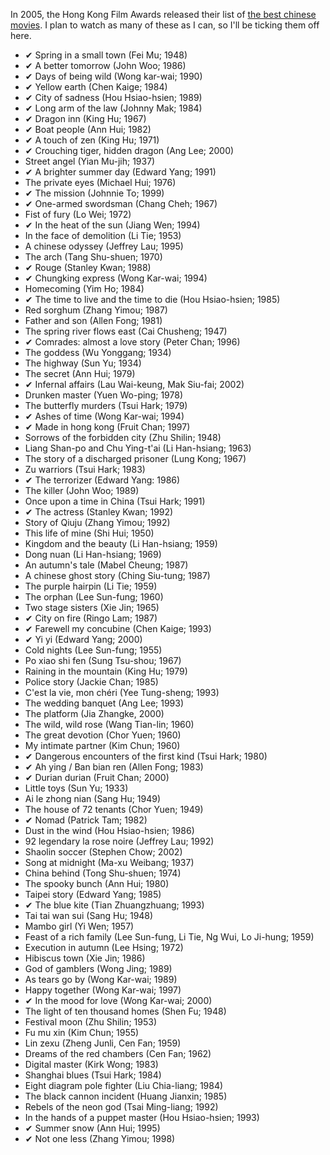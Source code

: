 
In 2005, the Hong Kong Film Awards released their list of [the best chinese movies](http://www.monkeypeaches.com/050316A.html). I plan to watch as many of these as I can, so I'll be ticking them off here.

* ✔ Spring in a small town (Fei Mu; 1948)
* ✔ A better tomorrow (John Woo; 1986)
* ✔ Days of being wild (Wong kar-wai; 1990)
* ✔ Yellow earth (Chen Kaige; 1984)
* ✔ City of sadness (Hou Hsiao-hsien; 1989)
* ✔ Long arm of the law (Johnny Mak; 1984)
* ✔ Dragon inn (King Hu; 1967)
* ✔ Boat people (Ann Hui; 1982)
* ✔ A touch of zen (King Hu; 1971)
* ✔ Crouching tiger, hidden dragon (Ang Lee; 2000)
* Street angel (Yian Mu-jih; 1937)
* ✔ A brighter summer day (Edward Yang; 1991)
* The private eyes (Michael Hui; 1976)
* ✔ The mission (Johnnie To; 1999)
* ✔ One-armed swordsman (Chang Cheh; 1967)
* Fist of fury (Lo Wei; 1972)
* ✔ In the heat of the sun (Jiang Wen; 1994)
* In the face of demolition (Li Tie; 1953)
* A chinese odyssey (Jeffrey Lau; 1995)
* The arch (Tang Shu-shuen; 1970)
* ✔ Rouge (Stanley Kwan; 1988)
* ✔ Chungking express (Wong Kar-wai; 1994)
* Homecoming (Yim Ho; 1984)
* ✔ The time to live and the time to die (Hou Hsiao-hsien; 1985)
* Red sorghum (Zhang Yimou; 1987)
* Father and son (Allen Fong; 1981)
* The spring river flows east (Cai Chusheng; 1947)
* ✔ Comrades: almost a love story (Peter Chan; 1996)
* The goddess (Wu Yonggang; 1934)
* The highway (Sun Yu; 1934)
* The secret (Ann Hui; 1979)
* ✔ Infernal affairs (Lau Wai-keung, Mak Siu-fai; 2002)
* Drunken master (Yuen Wo-ping; 1978)
* The butterfly murders (Tsui Hark; 1979)
* ✔ Ashes of time (Wong Kar-wai; 1994)
* ✔ Made in hong kong (Fruit Chan; 1997)
* Sorrows of the forbidden city (Zhu Shilin; 1948)
* Liang Shan-po and Chu Ying-t'ai (Li Han-hsiang; 1963)
* The story of a discharged prisoner (Lung Kong; 1967)
* Zu warriors (Tsui Hark; 1983)
* ✔ The terrorizer (Edward Yang: 1986)
* The killer (John Woo; 1989)
* Once upon a time in China (Tsui Hark; 1991)
* ✔ The actress (Stanley Kwan; 1992)
* Story of Qiuju (Zhang Yimou; 1992)
* This life of mine (Shi Hui; 1950)
* Kingdom and the beauty (Li Han-hsiang; 1959)
* Dong nuan (Li Han-hsiang; 1969)
* An autumn's tale (Mabel Cheung; 1987)
* A chinese ghost story (Ching Siu-tung; 1987)
* The purple hairpin (Li Tie; 1959)
* The orphan (Lee Sun-fung; 1960)
* Two stage sisters (Xie Jin; 1965)
* ✔ City on fire (Ringo Lam; 1987)
* ✔ Farewell my concubine (Chen Kaige; 1993)
* ✔ Yi yi (Edward Yang; 2000)
* Cold nights (Lee Sun-fung; 1955)
* Po xiao shi fen (Sung Tsu-shou; 1967)
* Raining in the mountain (King Hu; 1979)
* Police story (Jackie Chan; 1985)
* C'est la vie, mon chéri (Yee Tung-sheng; 1993)
* The wedding banquet (Ang Lee; 1993)
* The platform (Jia Zhangke, 2000)
* The wild, wild rose (Wang Tian-lin; 1960)
* The great devotion (Chor Yuen; 1960)
* My intimate partner (Kim Chun; 1960)
* ✔ Dangerous encounters of the first kind (Tsui Hark; 1980)
* ✔ Ah ying / Ban bian ren (Allen Fong; 1983)
* ✔ Durian durian (Fruit Chan; 2000)
* Little toys (Sun Yu; 1933)
* Ai le zhong nian (Sang Hu; 1949)
* The house of 72 tenants (Chor Yuen; 1949)
* ✔ Nomad (Patrick Tam; 1982)
* Dust in the wind (Hou Hsiao-hsien; 1986)
* 92 legendary la rose noire (Jeffrey Lau; 1992)
* Shaolin soccer (Stephen Chow; 2002)
* Song at midnight (Ma-xu Weibang; 1937)
* China behind (Tong Shu-shuen; 1974)
* The spooky bunch (Ann Hui; 1980)
* Taipei story (Edward Yang; 1985)
* ✔ The blue kite (Tian Zhuangzhuang; 1993)
* Tai tai wan sui (Sang Hu; 1948)
* Mambo girl (Yi Wen; 1957)
* Feast of a rich family (Lee Sun-fung, Li Tie, Ng Wui, Lo Ji-hung; 1959)
* Execution in autumn (Lee Hsing; 1972)
* Hibiscus town (Xie Jin; 1986)
* God of gamblers (Wong Jing; 1989)
* As tears go by (Wong Kar-wai; 1989)
* Happy together (Wong Kar-wai; 1997)
* ✔ In the mood for love (Wong Kar-wai; 2000)
* The light of ten thousand homes (Shen Fu; 1948)
* Festival moon (Zhu Shilin; 1953)
* Fu mu xin (Kim Chun; 1955)
* Lin zexu (Zheng Junli, Cen Fan; 1959)
* Dreams of the red chambers (Cen Fan; 1962)
* Digital master (Kirk Wong; 1983)
* Shanghai blues (Tsui Hark; 1984)
* Eight diagram pole fighter (Liu Chia-liang; 1984)
* The black cannon incident (Huang Jianxin; 1985)
* Rebels of the neon god (Tsai Ming-liang; 1992)
* In the hands of a puppet master (Hou Hsiao-hsien; 1993)
* ✔ Summer snow (Ann Hui; 1995)
* ✔ Not one less (Zhang Yimou; 1998)
